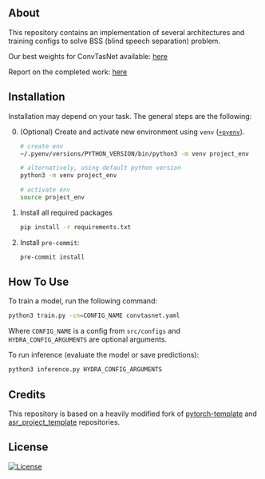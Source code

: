 ## About

This repository contains an implementation of several architectures and training configs to solve BSS (blind speech separation) problem.

Our best weights for ConvTasNet available: [here](https://disk.yandex.ru/d/oZw-Vy3YpZRQ-Q)

Report on the completed work: [here](https://123.ru)

## Installation

Installation may depend on your task. The general steps are the following:

0. (Optional) Create and activate new environment using `venv` ([`+pyenv`](https://github.com/pyenv/pyenv)).

   ```bash
   # create env
   ~/.pyenv/versions/PYTHON_VERSION/bin/python3 -m venv project_env

   # alternatively, using default python version
   python3 -m venv project_env

   # activate env
   source project_env
   ```

1. Install all required packages

   ```bash
   pip install -r requirements.txt
   ```

2. Install `pre-commit`:
   ```bash
   pre-commit install
   ```

## How To Use

To train a model, run the following command:

```bash
python3 train.py -cn=CONFIG_NAME convtasnet.yaml
```

Where `CONFIG_NAME` is a config from `src/configs` and `HYDRA_CONFIG_ARGUMENTS` are optional arguments.

To run inference (evaluate the model or save predictions):

```bash
python3 inference.py HYDRA_CONFIG_ARGUMENTS
```

## Credits

This repository is based on a heavily modified fork of [pytorch-template](https://github.com/victoresque/pytorch-template) and [asr_project_template](https://github.com/WrathOfGrapes/asr_project_template) repositories.

## License

[![License](https://img.shields.io/badge/license-MIT-blue.svg)](/LICENSE)
